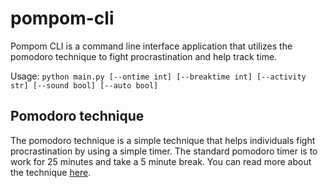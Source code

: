 # pompom-cli
Pompom CLI is a command line interface application that utilizes the pomodoro technique to fight procrastination and help track time.

Usage:
`python main.py [--ontime int] [--breaktime int] [--activity str] [--sound bool] [--auto bool]`

## Pomodoro technique
The pomodoro technique is a simple technique that helps individuals fight procrastination by using a simple timer.
The standard pomodoro timer is to work for 25 minutes and take a 5 minute break. You can read more about the technique [here](https://en.wikipedia.org/wiki/Pomodoro_Technique "Pomodoro Technique").